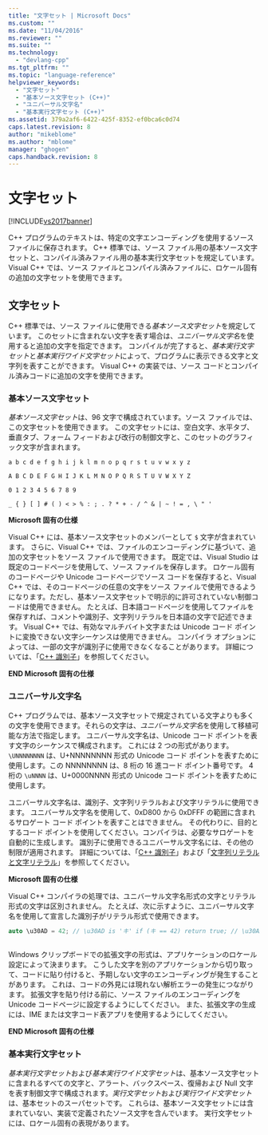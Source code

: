 ```yaml
---
title: "文字セット | Microsoft Docs"
ms.custom: ""
ms.date: "11/04/2016"
ms.reviewer: ""
ms.suite: ""
ms.technology: 
  - "devlang-cpp"
ms.tgt_pltfrm: ""
ms.topic: "language-reference"
helpviewer_keywords: 
  - "文字セット"
  - "基本ソース文字セット (C++)"
  - "ユニバーサル文字名"
  - "基本実行文字セット (C++)"
ms.assetid: 379a2af6-6422-425f-8352-ef0bca6c0d74
caps.latest.revision: 8
author: "mikeblome"
ms.author: "mblome"
manager: "ghogen"
caps.handback.revision: 8
---
```

# 文字セット
[!INCLUDE[vs2017banner](../assembler/inline/includes/vs2017banner.md)]

C\+\+ プログラムのテキストは、特定の文字エンコーディングを使用するソース ファイルに保存されます。 C\+\+ 標準では、ソース ファイル用の基本ソース文字セットと、コンパイル済みファイル用の基本実行文字セットを規定しています。 Visual C\+\+ では、ソース ファイルとコンパイル済みファイルに、ロケール固有の追加の文字セットを使用できます。  
  
## 文字セット  
 C\+\+ 標準では、ソース ファイルに使用できる*基本ソース文字セット*を規定しています。 このセットに含まれない文字を表す場合は、*ユニバーサル文字名*を使用すると追加の文字を指定できます。 コンパイルが完了すると、*基本実行文字セット*と*基本実行ワイド文字セット*によって、プログラムに表示できる文字と文字列を表すことができます。 Visual C\+\+ の実装では、ソース コードとコンパイル済みコードに追加の文字を使用できます。  
  
### 基本ソース文字セット  
 *基本ソース文字セット*は、96 文字で構成されています。ソース ファイルでは、この文字セットを使用できます。 この文字セットには、空白文字、水平タブ、垂直タブ、フォーム フィードおよび改行の制御文字と、このセットのグラフィック文字が含まれます。  
  
 `a b c d e f g h i j k l m n o p q r s t u v w x y z`  
  
 `A B C D E F G H I J K L M N O P Q R S T U V W X Y Z`  
  
 `0 1 2 3 4 5 6 7 8 9`  
  
 `_ { } [ ] # ( ) < > % : ; . ? * + - / ^ & | ~ ! = , \ " '`  
  
 **Microsoft 固有の仕様**  
  
 Visual C\+\+ には、基本ソース文字セットのメンバーとして `$` 文字が含まれています。 さらに、Visual C\+\+ では、ファイルのエンコーディングに基づいて、追加の文字セットをソース ファイルで使用できます。 既定では、Visual Studio は既定のコードページを使用して、ソース ファイルを保存します。 ロケール固有のコードページや Unicode コードページでソース コードを保存すると、Visual C\+\+ では、そのコードページの任意の文字をソース ファイルで使用できるようになります。ただし、基本ソース文字セットで明示的に許可されていない制御コードは使用できません。 たとえば、日本語コードページを使用してファイルを保存すれば、コメントや識別子、文字列リテラルを日本語の文字で記述できます。 Visual C\+\+ では、有効なマルチバイト文字または Unicode コード ポイントに変換できない文字シーケンスは使用できません。 コンパイラ オプションによっては、一部の文字が識別子に使用できなくなることがあります。 詳細については、「[C\+\+ 識別子](../cpp/identifiers-cpp.md)」を参照してください。  
  
 **END Microsoft 固有の仕様**  
  
### ユニバーサル文字名  
 C\+\+ プログラムでは、基本ソース文字セットで規定されている文字よりも多くの文字を使用できます。それらの文字は、*ユニバーサル文字名*を使用して移植可能な方法で指定します。 ユニバーサル文字名は、Unicode コード ポイントを表す文字のシーケンスで構成されます。  これには 2 つの形式があります。`\UNNNNNNNN` は、U\+NNNNNNNN 形式の Unicode コード ポイントを表すために使用します。この NNNNNNNN は、8 桁の 16 進コード ポイント番号です。 4 桁の `\uNNNN` は、U\+0000NNNN 形式の Unicode コード ポイントを表すために使用します。  
  
 ユニバーサル文字名は、識別子、文字列リテラルおよび文字リテラルに使用できます。 ユニバーサル文字名を使用して、0xD800 から 0xDFFF の範囲に含まれるサロゲート コード ポイントを表すことはできません。 その代わりに、目的とするコード ポイントを使用してください。コンパイラは、必要なサロゲートを自動的に生成します。 識別子に使用できるユニバーサル文字名には、その他の制限が適用されます。 詳細については、「[C\+\+ 識別子](../cpp/identifiers-cpp.md)」および「[文字列リテラルと文字リテラル](../cpp/string-and-character-literals-cpp.md)」を参照してください。  
  
 **Microsoft 固有の仕様**  
  
 Visual C\+\+ コンパイラの処理では、ユニバーサル文字名形式の文字とリテラル形式の文字は区別されません。 たとえば、次に示すように、ユニバーサル文字名を使用して宣言した識別子がリテラル形式で使用できます。  
  
```cpp  
auto \u30AD = 42; // \u30AD is 'キ' if (キ == 42) return true; // \u30AD and キ are the same to the compiler  
  
```  
  
 Windows クリップボードでの拡張文字の形式は、アプリケーションのロケール設定によって決まります。 こうした文字を別のアプリケーションから切り取って、コードに貼り付けると、予期しない文字のエンコーディングが発生することがあります。 これは、コードの外見には現れない解析エラーの発生につながります。 拡張文字を貼り付ける前に、ソース ファイルのエンコーディングを Unicode コードページに設定するようにしてください。 また、拡張文字の生成には、IME または文字コード表アプリを使用するようにしてください。  
  
 **END Microsoft 固有の仕様**  
  
### 基本実行文字セット  
 *基本実行文字セット*および*基本実行ワイド文字セット*は、基本ソース文字セットに含まれるすべての文字と、アラート、バックスペース、復帰および Null 文字を表す制御文字で構成されます。*実行文字セット*および*実行ワイド文字セット*は、基本セットのスーパセットです。 これらは、基本ソース文字セットには含まれていない、実装で定義されたソース文字を含んでいます。 実行文字セットには、ロケール固有の表現があります。